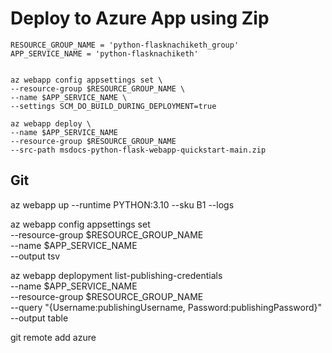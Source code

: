 # Deploy to Azure App using Zip

```
RESOURCE_GROUP_NAME = 'python-flasknachiketh_group'
APP_SERVICE_NAME = 'python-flasknachiketh'


az webapp config appsettings set \
--resource-group $RESOURCE_GROUP_NAME \
--name $APP_SERVICE_NAME \
--settings SCM_DO_BUILD_DURING_DEPLOYMENT=true

az webapp deploy \
--name $APP_SERVICE_NAME 
--resource-group $RESOURCE_GROUP_NAME
--src-path msdocs-python-flask-webapp-quickstart-main.zip
```

## Git

az webapp up --runtime PYTHON:3.10 --sku B1 --logs

az webapp config appsettings set \
--resource-group $RESOURCE_GROUP_NAME \
--name $APP_SERVICE_NAME \
--output tsv

az webapp deplopyment list-publishing-credentials \
--name $APP_SERVICE_NAME \
--resource-group $RESOURCE_GROUP_NAME \
--query "{Username:publishingUsername, Password:publishingPassword}" \
--output table

git remote add azure <git-url>